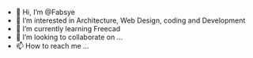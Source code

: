 - 👋 Hi, I’m @Fabsye
- 👀 I’m interested in Architecture, Web Design, coding and Development
- 🌱 I’m currently learning Freecad
- 💞️ I’m looking to collaborate on ...
- 📫 How to reach me ...

<!---
Fabsye/Fabsye is a ✨ special ✨ repository because its `README.md` (this file) appears on your GitHub profile.
You can click the Preview link to take a look at your changes.
--->
